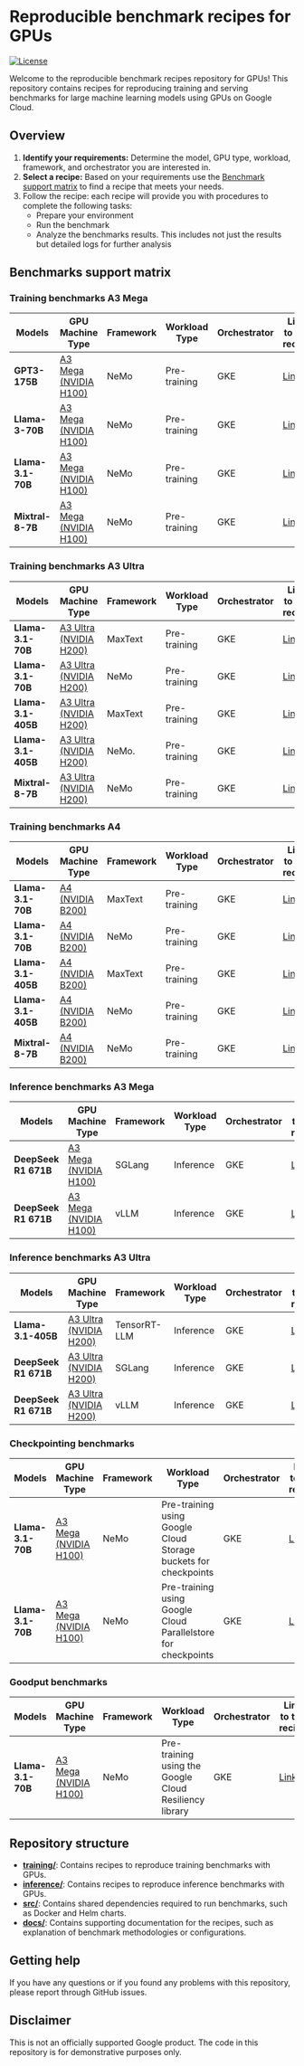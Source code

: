 
# Reproducible benchmark recipes for GPUs

[![License](https://img.shields.io/badge/License-Apache%202.0-blue.svg)](LICENSE)

Welcome to the reproducible benchmark recipes repository for GPUs! This repository contains recipes for reproducing training and serving benchmarks for large machine learning models using GPUs on Google Cloud.

## Overview

1. **Identify your requirements:** Determine the model, GPU type, workload, framework, and orchestrator you are interested in.
2. **Select a recipe:** Based on your requirements use the [Benchmark support matrix](#benchmarks-support-matrix) to find a recipe that meets your needs.
3. Follow the recipe: each recipe will provide you with procedures to complete the following tasks:
   * Prepare your environment
   * Run the benchmark
   * Analyze the benchmarks results. This includes not just the results but detailed logs for further analysis

## Benchmarks support matrix

### Training benchmarks A3 Mega

Models            | GPU Machine Type                                                                                          | Framework | Workload Type | Orchestrator | Link to the recipe
----------------- | --------------------------------------------------------------------------------------------------------- | --------- | ------------- | ------------ | ------------------
**GPT3-175B**     | [A3 Mega (NVIDIA H100)](https://cloud.google.com/compute/docs/accelerator-optimized-machines#a3-mega-vms) | NeMo      | Pre-training  | GKE          | [Link](./training/a3mega/gpt3-175b/nemo-pretraining-gke/README.md)
**Llama-3-70B**   | [A3 Mega (NVIDIA H100)](https://cloud.google.com/compute/docs/accelerator-optimized-machines#a3-mega-vms) | NeMo      | Pre-training  | GKE          | [Link](./training/a3mega/llama3-70b/nemo-pretraining-gke/README.md)
**Llama-3.1-70B** | [A3 Mega (NVIDIA H100)](https://cloud.google.com/compute/docs/accelerator-optimized-machines#a3-mega-vms) | NeMo      | Pre-training  | GKE          | [Link](./training/a3mega/llama3-1-70b/nemo-pretraining-gke/README.md)
**Mixtral-8-7B**  | [A3 Mega (NVIDIA H100)](https://cloud.google.com/compute/docs/accelerator-optimized-machines#a3-mega-vms) | NeMo      | Pre-training  | GKE          | [Link](./training/a3mega/mixtral-8x7b/nemo-pretraining-gke/README.md)


### Training benchmarks A3 Ultra

Models             | GPU Machine Type                                                                                            | Framework | Workload Type | Orchestrator | Link to the recipe
------------------ | ----------------------------------------------------------------------------------------------------------- | --------- | ------------- | ------------ | ------------------
**Llama-3.1-70B**  | [A3 Ultra (NVIDIA H200)](https://cloud.google.com/compute/docs/accelerator-optimized-machines#a3-ultra-vms) | MaxText   | Pre-training  | GKE          | [Link](./training/a3ultra/llama3-1-70b/maxtext-pretraining-gke/README.md)
**Llama-3.1-70B**  | [A3 Ultra (NVIDIA H200)](https://cloud.google.com/compute/docs/accelerator-optimized-machines#a3-ultra-vms) | NeMo      | Pre-training  | GKE          | [Link](./training/a3ultra/llama3-1-70b/nemo-pretraining-gke/README.md)
**Llama-3.1-405B** | [A3 Ultra (NVIDIA H200)](https://cloud.google.com/compute/docs/accelerator-optimized-machines#a3-ultra-vms) | MaxText   | Pre-training  | GKE          | [Link](./training/a3ultra/llama3-1-405b/maxtext-pretraining-gke/README.md)
**Llama-3.1-405B** | [A3 Ultra (NVIDIA H200)](https://cloud.google.com/compute/docs/accelerator-optimized-machines#a3-ultra-vms) | NeMo.     | Pre-training  | GKE          | [Link](./training/a3ultra/llama3-1-405b/nemo-pretraining-gke/README.md)
**Mixtral-8-7B**   | [A3 Ultra (NVIDIA H200)](https://cloud.google.com/compute/docs/accelerator-optimized-machines#a3-ultra-vms) | NeMo      | Pre-training  | GKE          | [Link](./training/a3ultra/mixtral-8x7b/nemo-pretraining-gke/README.md)

### Training benchmarks A4

Models             | GPU Machine Type                                                                                     | Framework | Workload Type | Orchestrator | Link to the recipe
------------------ | ---------------------------------------------------------------------------------------------------- | --------- | ------------- | ------------ | ------------------
**Llama-3.1-70B** | [A4 (NVIDIA B200)](https://cloud.google.com/compute/docs/accelerator-optimized-machines#a4-vms)      | MaxText   | Pre-training  | GKE          | [Link](./training/a4/llama3-1-70b/maxtext-pretraining-gke/README.md)
**Llama-3.1-70B** | [A4 (NVIDIA B200)](https://cloud.google.com/compute/docs/accelerator-optimized-machines#a4-vms)      | NeMo      | Pre-training  | GKE          | [Link](./training/a4/llama3-1-70b/nemo-pretraining-gke/README.md)
**Llama-3.1-405B** | [A4 (NVIDIA B200)](https://cloud.google.com/compute/docs/accelerator-optimized-machines#a4-vms)      | MaxText   | Pre-training  | GKE          | [Link](./training/a4/llama3-1-405b/maxtext-pretraining-gke/README.md)
**Llama-3.1-405B** | [A4 (NVIDIA B200)](https://cloud.google.com/compute/docs/accelerator-optimized-machines#a4-vms)      | NeMo      | Pre-training  | GKE          | [Link](./training/a4/llama3-1-405b/nemo-pretraining-gke/README.md)
**Mixtral-8-7B**   | [A4 (NVIDIA B200)](https://cloud.google.com/compute/docs/accelerator-optimized-machines#a4-vms)      | NeMo      | Pre-training  | GKE          | [Link](./training/a4/mixtral-8x7b/nemo-pretraining-gke/README.md)

### Inference benchmarks A3 Mega

| Models           | GPU Machine Type | Framework | Workload Type       | Orchestrator | Link to the recipe |
| ---------------- | ---------------- | --------- | ------------------- | ------------ | ------------------ |
| **DeepSeek R1 671B**     | [A3 Mega (NVIDIA H100)](https://cloud.google.com/compute/docs/accelerator-optimized-machines#a3-mega-vms)    | SGLang  | Inference   | GKE          | [Link](./inference/a3mega/deepseek-r1-671b/sglang-serving-gke/README.md)
| **DeepSeek R1 671B**     | [A3 Mega (NVIDIA H100)](https://cloud.google.com/compute/docs/accelerator-optimized-machines#a3-mega-vms)    | vLLM  | Inference   | GKE          | [Link](./inference/a3mega/deepseek-r1-671b/vllm-serving-gke/README.md)

### Inference benchmarks A3 Ultra

| Models           | GPU Machine Type | Framework | Workload Type       | Orchestrator | Link to the recipe |
| ---------------- | ---------------- | --------- | ------------------- | ------------ | ------------------ |
| **Llama-3.1-405B**     | [A3 Ultra (NVIDIA H200)](https://cloud.google.com/compute/docs/accelerator-optimized-machines#a3-ultra-vms)    | TensorRT-LLM  | Inference   | GKE          | [Link](./inference/a3ultra/llama-3.1-405b/trtllm-inference-gke/single-node/README.md)
| **DeepSeek R1 671B**     | [A3 Ultra (NVIDIA H200)](https://cloud.google.com/compute/docs/accelerator-optimized-machines#a3-ultra-vms)    | SGLang  | Inference   | GKE          | [Link](./inference/a3ultra/deepseek-r1-671b/sglang-serving-gke/README.md)
| **DeepSeek R1 671B**     | [A3 Ultra (NVIDIA H200)](https://cloud.google.com/compute/docs/accelerator-optimized-machines#a3-ultra-vms)    | vLLM  | Inference   | GKE          | [Link](./inference/a3ultra/deepseek-r1-671b/vllm-serving-gke/README.md)

### Checkpointing benchmarks

Models            | GPU Machine Type                                                                                          | Framework | Workload Type | Orchestrator | Link to the recipe
----------------- | --------------------------------------------------------------------------------------------------------- | --------- | ------------- | ------------ | ------------------
**Llama-3.1-70B** | [A3 Mega (NVIDIA H100)](https://cloud.google.com/compute/docs/accelerator-optimized-machines#a3-mega-vms) | NeMo      | Pre-training using Google Cloud Storage buckets for checkpoints  | GKE          | [Link](./training/a3mega/llama3-1-70b/nemo-pretraining-gke-gcs/README.md)
**Llama-3.1-70B** | [A3 Mega (NVIDIA H100)](https://cloud.google.com/compute/docs/accelerator-optimized-machines#a3-mega-vms) | NeMo      | Pre-training using Google Cloud Parallelstore for checkpoints  | GKE          | [Link](./training/a3mega/llama3-1-70b/nemo-pretraining-gke-parallelstore/README.md)

### Goodput benchmarks

Models            | GPU Machine Type                                                                                          | Framework | Workload Type | Orchestrator | Link to the recipe
----------------- | --------------------------------------------------------------------------------------------------------- | --------- | ------------- | ------------ | ------------------
**Llama-3.1-70B** | [A3 Mega (NVIDIA H100)](https://cloud.google.com/compute/docs/accelerator-optimized-machines#a3-mega-vms) | NeMo      | Pre-training using  the Google Cloud Resiliency library  | GKE          | [Link](./training/a3mega/llama3-1-70b/nemo-pretraining-gke-resiliency/README.md)

## Repository structure

* **[training/](./training)**: Contains recipes to reproduce training benchmarks with GPUs.
* **[inference/](./inference)**: Contains recipes to reproduce inference benchmarks with GPUs.
* **[src/](./src)**: Contains shared dependencies required to run benchmarks, such as Docker and Helm charts.
* **[docs/](./docs)**: Contains supporting documentation for the recipes, such as explanation of benchmark methodologies or configurations.

## Getting help

If you have any questions or if you found any problems with this repository, please report through GitHub issues.

## Disclaimer

This is not an officially supported Google product. The code in this repository is for demonstrative purposes only.